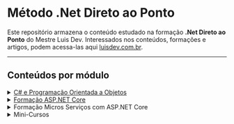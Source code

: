 # Método .Net Direto ao Ponto

Este repositório armazena o conteúdo estudado na formação **.Net Direto ao Ponto** do Mestre Luis Dev. Interessados nos conteúdos, formações e artigos, podem acessa-las aqui [luisdev.com.br](https://www.luisdev.com.br/pagina-de-cursos/).
___

## Conteúdos por módulo

<details markdown='1'>
<summary><a href="https://github.com/JanairAlves/DotNET_DiretoAoPonto/tree/master/CSharpEProgramacaoOrientadaAObjetos">C# e Programação Orientada a Objetos</a></summary>

- [X] Fundamentos C# 
- [X] Estrutura de controle de fluxo
- [X] Trabalhando com Strings
- [X] Trabalhando com Array e Listas
- [X] Language Integrated-Query (LINQ)
- [X] Trabalhando com Datas
- [X] Trabalhando com Arquivos e Diretórios
- [X] Debbugging e Exceções
- [X] Programação Orientada a Objetos

</details>

<details markdown='1'>
<summary><a href="https://github.com/JanairAlves/DotNET_DiretoAoPonto/tree/master/FormacaoASPNETCore/DevFreela">Formação ASP.NET Core</a></summary>

- [X] Apresentação
- [X] Projeto a ser desenvolvido
- [X] Desenvolvimento de APIs com ASP.NET Core
- [ ] Arquitetura Limpa
- [ ] Persistência com Entity Framework Core
- [ ] Command Query Responsibility Segregation (CQRS)
- [ ] Padrão Repository
- [ ] Validação de APIs
- [ ] Autenticação e Autorização com JWT
- [ ] Testes Unitários com xUnit
- [ ] Azure DevOps
- [ ] Microsserviços e Mensageria
- [ ] Carreira em .NET

</details>

<details markdown='1'>
<summary>Formação Micros Serviços com ASP.NET Core</summary>

- [ ] Em breve 

</details>

<details markdown='1'>
<summary>Mini-Cursos</summary>

- [ ] Em breve 

</details>
